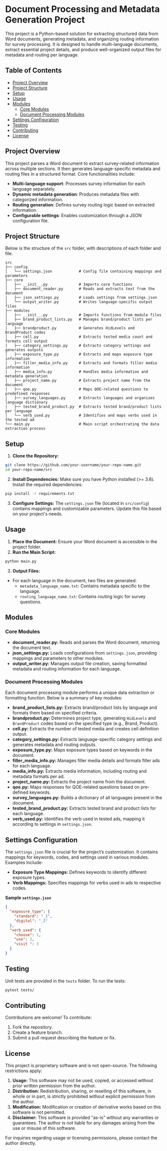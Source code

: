 # Document Processing and Metadata Generation Project

This project is a Python-based solution for extracting structured data from Word documents, generating metadata, and organizing routing information for survey processing. It is designed to handle multi-language documents, extract essential project details, and produce well-organized output files for metadata and routing per language.

## Table of Contents
- [Project Overview](#project-overview)
- [Project Structure](#project-structure)
- [Setup](#setup)
- [Usage](#usage)
- [Modules](#modules)
  - [Core Modules](#core-modules)
  - [Document Processing Modules](#document-processing-modules)
- [Settings Configuration](#settings-configuration)
- [Testing](#testing)
- [Contributing](#contributing)
- [License](#license)

## Project Overview

This project parses a Word document to extract survey-related information across multiple sections. It then generates language-specific metadata and routing files in a structured format. Core functionalities include:
- **Multi-language support**: Processes survey information for each language separately.
- **Dynamic metadata generation**: Produces metadata files with categorized information.
- **Routing generation**: Defines survey routing logic based on extracted information.
- **Configurable settings**: Enables customization through a JSON configuration file.

## Project Structure

Below is the structure of the `src` folder, with descriptions of each folder and file.

```plaintext
src
├── config
│   └── settings.json            # Config file containing mappings and parameters
├── core
│   ├── __init__.py              # Imports core functions
│   ├── document_reader.py       # Reads and extracts text from the document
│   ├── json_settings.py         # Loads settings from settings.json
│   └── output_writer.py         # Writes language-specific output files
├── modules
│   ├── __init__.py              # Imports functions from module files
│   ├── brand_product_lists.py   # Manages brand/product lists per language
│   ├── brandproduct.py          # Generates HidLevels and BrandProduct codes
│   ├── cell.py                  # Extracts tested media count and formats cell output
│   ├── category_settings.py     # Extracts category settings and generates outputs
│   ├── exposure_type.py         # Extracts and maps exposure type information
│   ├── filler_media_info.py     # Extracts and formats filler media information
│   ├── media_info.py            # Handles media information and metadata generation
│   ├── project_name.py          # Extracts project name from the document
│   ├── qoe.py                   # Maps QOE-related questions to predefined responses
│   ├── survey_languages.py      # Extracts languages and organizes language dictionary
│   ├── tested_brand_product.py  # Extracts tested brand/product lists per language
│   └── verb_used.py             # Identifies and maps verbs used in the tested ad
└── main.py                      # Main script orchestrating the data extraction process
```

## Setup

1. **Clone the Repository:**
  ```bash
  git clone https://github.com/your-username/your-repo-name.git
  cd your-repo-name/src
  ```

2. **Install Dependencies:** Make sure you have Python installed (>= 3.6). Install the required dependencies:
  ```bash
  pip install -r requirements.txt
  ```

3. **Configure Settings:** The `settings.json` file (located in `src/config`) contains mappings and customizable parameters. Update this file based on your project's needs.

## Usage

1. **Place the Document:** Ensure your Word document is accessible in the project folder.
2. **Run the Main Script:**
```bash
python main.py
```
3. **Output Files:**
- For each language in the document, two files are generated:
  - `metadata_language_name.txt`: Contains metadata specific to the language.
  - `routing_language_name.txt`: Contains routing logic for survey questions.

## Modules

### Core Modules
- **document_reader.py:** Reads and parses the Word document, returning the document text.
- **json_settings.py:** Loads configurations from `settings.json`, providing mappings and parameters to other modules.
- **output_writer.py:** Manages output file creation, saving formatted metadata and routing information for each language.

### Document Processing Modules
Each document processing module performs a unique data extraction or formatting function. Below is a summary of key modules:
- **brand_product_lists.py:** Extracts brand/product lists by language and formats them based on specified criteria.
- **brandproduct.py:** Determines project type, generating `HidLevels` and `BrandProduct` codes based on the specified type (e.g., Brand, Product).
- **cell.py:** Extracts the number of tested media and creates cell definition output.
- **category_settings.py:** Extracts language-specific category settings and generates metadata and routing outputs.
- **exposure_type.py:** Maps exposure types based on keywords in the document.
- **filler_media_info.py:** Manages filler media details and formats filler ads for each language.
- **media_info.py:** Extracts media information, including routing and metadata formats per ad.
- **project_name.py:** Extracts the project name from the document.
- **qoe.py:** Maps responses for QOE-related questions based on pre-defined keywords.
- **survey_languages.py:** Builds a dictionary of all languages present in the document.
- **tested_brand_product.py:** Extracts tested brand and product lists for each language.
- **verb_used.py:** Identifies the verb used in tested ads, mapping it according to settings in `settings.json`.

## Settings Configuration
The `settings.json` file is crucial for the project’s customization. It contains mappings for keywords, codes, and settings used in various modules. Examples include:

- **Exposure Type Mappings:** Defines keywords to identify different exposure types.
- **Verb Mappings:** Specifies mappings for verbs used in ads to respective codes.

**Sample `settings.json`**
```json
{
  "exposure_type": {
    "standard": "_1",
    "digital": "_2"
  },
  "verb_used": {
    "choose": 1,
    "use": 2,
    "visit ": 3
  }
}
```

## Testing
Unit tests are provided in the `tests` folder. To run the tests:

```bash
pytest tests/
```

## Contributing
Contributions are welcome! To contribute:

1. Fork the repository.
2. Create a feature branch.
3. Submit a pull request describing the feature or fix.

## License

This project is proprietary software and is not open-source. The following restrictions apply:

1. **Usage:** This software may not be used, copied, or accessed without prior written permission from the author.
2. **Distribution:** Redistribution, sharing, or reselling of this software, in whole or in part, is strictly prohibited without explicit permission from the author.
3. **Modification:** Modification or creation of derivative works based on this software is not permitted.
4. **Disclaimer:** This software is provided "as-is" without any warranties or guarantees. The author is not liable for any damages arising from the use or misuse of this software.

For inquiries regarding usage or licensing permissions, please contact the author directly.